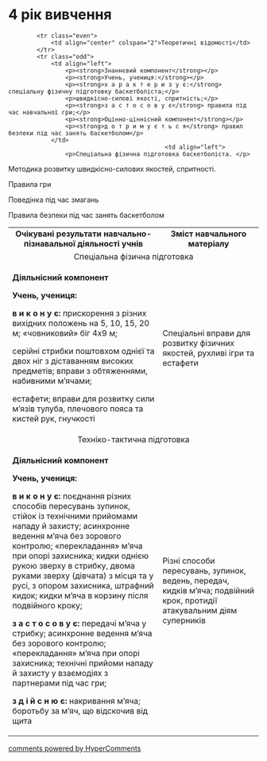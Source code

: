 <div id="hypercomments_widget" class="js-hypercomments-widget invisible"></div>

4 рік вивчення
=============================

<table>
  <body>
    <tr>
<td align="center" width="60%"><strong>Очікувані результати навчально-пізнавальної діяльності учнів</strong></td>    
<td align="center" width="40%"><strong>Зміст навчального матеріалу</strong></td>    
    </tr>

            <tr class="even">
                <td align="center" colspan="2">Теоретичні відомості</td>
            </tr>
            <tr class="odd">
                <td align="left">
                    <p><strong>Знаннєвий компонент</strong></p>
                    <p><strong>Учень, учениця:</strong></p>
                    <p><strong>х а р а к т е р и з у є:</strong> спеціальну фізичну підготовку баскетболіста;</p>
                    <p>швидкісно-силові якості, спритність;</p>
                    <p><strong>з а с т о с о в у є</strong> правила під час навчальної гри;</p>
                    <p><strong>Оцінно-ціннісний компонент</strong></p>
                    <p><strong>д о т р и м у є т ь с я</strong> правил безпеки під час занять баскетболом</p>
                </td>
                                                <td align="left">
                    <p>Спеціальна фізична підготовка баскетболіста. </p>
<p>Методика розвитку швидкісно-силових якостей, спритності.</p>
<p>Правила гри</p>
<p>Поведінка під час змагань</p>
<p>Правила безпеки під час занять баскетболом </p>
                </td>
            </tr>
            <tr class="even">
                <td align="center" colspan="2">Спеціальна фізична підготовка</td>
            </tr>
            <tr class="odd">
                <td align="left">
                    <p><strong>Діяльнісний компонент</strong></p>
                    <p><strong>Учень, учениця:</strong></p>
                    <p><strong>в и к о н у є:</strong> прискорення з різних вихідних положень на 5, 10, 15, 20 м; «човниковий» біг 4x9 м;</p>
                    <p>серійні стрибки поштовхом однієї та двох ніг з діставанням високих предметів; вправи з обтяженнями, набивними м’ячами;</p>
                    <p>естафети; вправи для розвитку сили м’язів тулуба, плечового пояса та кистей рук, гнучкості</p>
                </td>
                                                <td align="left">
                    <p>Спеціальні  вправи для розвитку фізичних якостей, рухливі ігри та естафети </p>
                </td>
            </tr>
            <tr class="even">
                <td align="center" colspan="2">Техніко-тактична підготовка</td>
            </tr>
            <tr class="odd">
                <td align="left">
                    <p><strong>Діяльнісний компонент</strong></p>
                    <p><strong>Учень, учениця:</strong></p>
                    <p><strong>в и к о н у є:</strong> поєднання різних способів пересувань зупинок, стійок із технічними прийомами нападу й захисту; асинхронне ведення м’яча без зорового контролю; «перекладання» м’яча при опорі захисника; кидки однією рукою зверху в стрибку, двома руками зверху (дівчата) з місця та у русі, з опором захисника, штрафний кидок; кидки м’яча в корзину після подвійного кроку;</p>
                    <p><strong>з а с т о с о в у є:</strong> передачі м’яча у стрибку; асинхронне ведення м’яча без зорового контролю; «перекладання» м’яча при опорі захисника; технічні прийоми нападу й захисту у взаємодіях з партнерами під час гри;</p>
                    <p><strong>з д і й с н ю є:</strong> накривання м’яча; боротьбу за м’яч, що відскочив від щита</p>
                </td>
                <td align="left">
                    <p>Різні способи пересувань, зупинок, ведень, передач, кидків м’яча;  подвійний крок, протидії атакувальним діям суперників</p>
                </td>
            </tr>
</body>
</table>

<div class="js-hypercomments-container">
  <a href="http://hypercomments.com" class="hc-link" title="comments widget">comments powered by HyperComments</a>
</div>